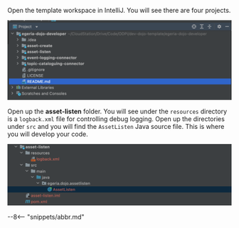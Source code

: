 <!-- SPDX-License-Identifier: CC-BY-4.0 -->
<!-- Copyright Contributors to the Egeria project. -->

Open the template workspace in IntelliJ. You will see there are four projects.  

![Template repository projects](template-repository-projects.png)

Open up the **asset-listen** folder. You will see under the `resources` directory is a `logback.xml` file for controlling debug logging.  Open up the directories under `src` and you will find the `AssetListen` Java source file.  This is where you will develop your code.

![Template repository projects](asset-listen-files.png)


--8<-- "snippets/abbr.md"





